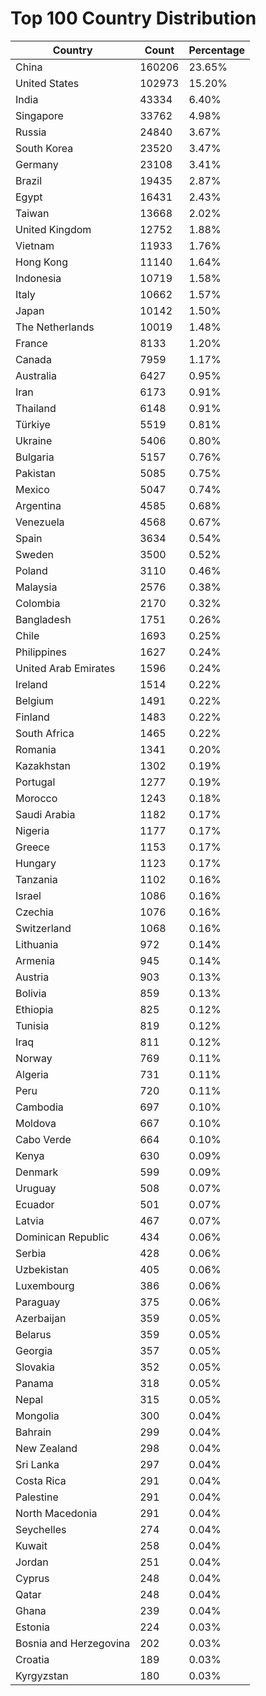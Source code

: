 # Top 100 Country Distribution
| Country | Count | Percentage |
|----|----|----|
| China | 160206 | 23.65% |
| United States | 102973 | 15.20% |
| India | 43334 | 6.40% |
| Singapore | 33762 | 4.98% |
| Russia | 24840 | 3.67% |
| South Korea | 23520 | 3.47% |
| Germany | 23108 | 3.41% |
| Brazil | 19435 | 2.87% |
| Egypt | 16431 | 2.43% |
| Taiwan | 13668 | 2.02% |
| United Kingdom | 12752 | 1.88% |
| Vietnam | 11933 | 1.76% |
| Hong Kong | 11140 | 1.64% |
| Indonesia | 10719 | 1.58% |
| Italy | 10662 | 1.57% |
| Japan | 10142 | 1.50% |
| The Netherlands | 10019 | 1.48% |
| France | 8133 | 1.20% |
| Canada | 7959 | 1.17% |
| Australia | 6427 | 0.95% |
| Iran | 6173 | 0.91% |
| Thailand | 6148 | 0.91% |
| Türkiye | 5519 | 0.81% |
| Ukraine | 5406 | 0.80% |
| Bulgaria | 5157 | 0.76% |
| Pakistan | 5085 | 0.75% |
| Mexico | 5047 | 0.74% |
| Argentina | 4585 | 0.68% |
| Venezuela | 4568 | 0.67% |
| Spain | 3634 | 0.54% |
| Sweden | 3500 | 0.52% |
| Poland | 3110 | 0.46% |
| Malaysia | 2576 | 0.38% |
| Colombia | 2170 | 0.32% |
| Bangladesh | 1751 | 0.26% |
| Chile | 1693 | 0.25% |
| Philippines | 1627 | 0.24% |
| United Arab Emirates | 1596 | 0.24% |
| Ireland | 1514 | 0.22% |
| Belgium | 1491 | 0.22% |
| Finland | 1483 | 0.22% |
| South Africa | 1465 | 0.22% |
| Romania | 1341 | 0.20% |
| Kazakhstan | 1302 | 0.19% |
| Portugal | 1277 | 0.19% |
| Morocco | 1243 | 0.18% |
| Saudi Arabia | 1182 | 0.17% |
| Nigeria | 1177 | 0.17% |
| Greece | 1153 | 0.17% |
| Hungary | 1123 | 0.17% |
| Tanzania | 1102 | 0.16% |
| Israel | 1086 | 0.16% |
| Czechia | 1076 | 0.16% |
| Switzerland | 1068 | 0.16% |
| Lithuania | 972 | 0.14% |
| Armenia | 945 | 0.14% |
| Austria | 903 | 0.13% |
| Bolivia | 859 | 0.13% |
| Ethiopia | 825 | 0.12% |
| Tunisia | 819 | 0.12% |
| Iraq | 811 | 0.12% |
| Norway | 769 | 0.11% |
| Algeria | 731 | 0.11% |
| Peru | 720 | 0.11% |
| Cambodia | 697 | 0.10% |
| Moldova | 667 | 0.10% |
| Cabo Verde | 664 | 0.10% |
| Kenya | 630 | 0.09% |
| Denmark | 599 | 0.09% |
| Uruguay | 508 | 0.07% |
| Ecuador | 501 | 0.07% |
| Latvia | 467 | 0.07% |
| Dominican Republic | 434 | 0.06% |
| Serbia | 428 | 0.06% |
| Uzbekistan | 405 | 0.06% |
| Luxembourg | 386 | 0.06% |
| Paraguay | 375 | 0.06% |
| Azerbaijan | 359 | 0.05% |
| Belarus | 359 | 0.05% |
| Georgia | 357 | 0.05% |
| Slovakia | 352 | 0.05% |
| Panama | 318 | 0.05% |
| Nepal | 315 | 0.05% |
| Mongolia | 300 | 0.04% |
| Bahrain | 299 | 0.04% |
| New Zealand | 298 | 0.04% |
| Sri Lanka | 297 | 0.04% |
| Costa Rica | 291 | 0.04% |
| Palestine | 291 | 0.04% |
| North Macedonia | 291 | 0.04% |
| Seychelles | 274 | 0.04% |
| Kuwait | 258 | 0.04% |
| Jordan | 251 | 0.04% |
| Cyprus | 248 | 0.04% |
| Qatar | 248 | 0.04% |
| Ghana | 239 | 0.04% |
| Estonia | 224 | 0.03% |
| Bosnia and Herzegovina | 202 | 0.03% |
| Croatia | 189 | 0.03% |
| Kyrgyzstan | 180 | 0.03% |
